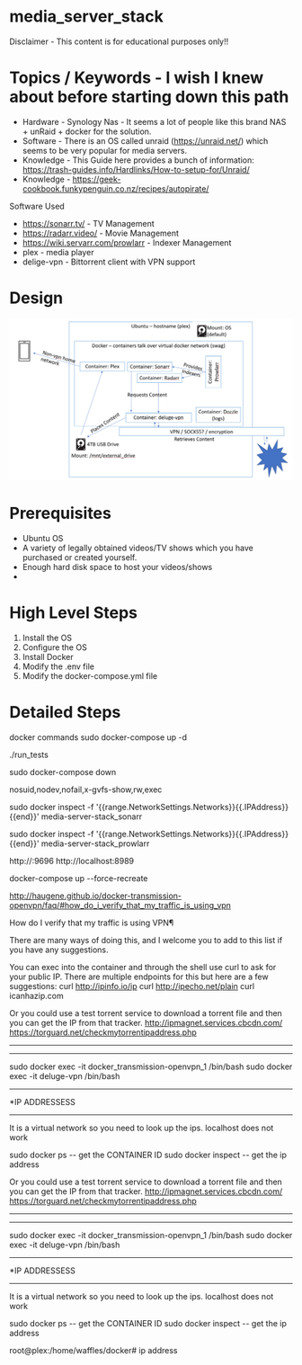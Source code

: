 # media_server_stack
Disclaimer - This content is for educational purposes only!!

# Topics / Keywords - I wish I knew about before starting down this path
* Hardware - Synology Nas - It seems a lot of people like this brand NAS + unRaid + docker for the solution.
* Software - There is an OS called unraid (https://unraid.net/) which seems to be very popular for media servers.
* Knowledge - This Guide here provides a bunch of information: https://trash-guides.info/Hardlinks/How-to-setup-for/Unraid/
* Knowledge - https://geek-cookbook.funkypenguin.co.nz/recipes/autopirate/




Software Used
* https://sonarr.tv/ - TV Management
* https://radarr.video/ - Movie Management
* https://wiki.servarr.com/prowlarr - Indexer Management
* plex - media player
* delige-vpn - Bittorrent client with VPN support


# Design
![alt text]( design.png )

# Prerequisites 
* Ubuntu OS
* A variety of legally obtained videos/TV shows which you have purchased or created yourself.
* Enough hard disk space to host your videos/shows
*  

# High Level Steps
1. Install the OS
2. Configure the OS
3. Install Docker
4. Modify the .env file
5. Modify the docker-compose.yml file

# Detailed Steps



docker commands
sudo docker-compose up -d

 ./run_tests

sudo docker-compose down



nosuid,nodev,nofail,x-gvfs-show,rw,exec




sudo docker inspect -f '{{range.NetworkSettings.Networks}}{{.IPAddress}}{{end}}' media-server-stack_sonarr


sudo docker inspect -f '{{range.NetworkSettings.Networks}}{{.IPAddress}}{{end}}' media-server-stack_prowlarr

http://<ip address>:9696
http://localhost:8989

docker-compose up --force-recreate


http://haugene.github.io/docker-transmission-openvpn/faq/#how_do_i_verify_that_my_traffic_is_using_vpn

How do I verify that my traffic is using VPN¶

There are many ways of doing this, and I welcome you to add to this list if you have any suggestions.

You can exec into the container and through the shell use curl to ask for your public IP. There are multiple endpoints for this but here are a few suggestions:
    curl http://ipinfo.io/ip
    curl http://ipecho.net/plain
    curl icanhazip.com

Or you could use a test torrent service to download a torrent file and then you can get the IP from that tracker.
    http://ipmagnet.services.cbcdn.com/
    https://torguard.net/checkmytorrentipaddress.php



*********************
******************
sudo docker exec -it docker_transmission-openvpn_1 /bin/bash
sudo docker exec -it deluge-vpn /bin/bash



**********************************
*IP ADDRESSESS
******************************
It is a virtual network so you need to look up the ips.
localhost does not work

sudo docker ps
-- get the CONTAINER ID
sudo docker inspect <CONTAINER ID>
--  get the ip address


Or you could use a test torrent service to download a torrent file and then you can get the IP from that tracker.
    http://ipmagnet.services.cbcdn.com/
    https://torguard.net/checkmytorrentipaddress.php



*********************
******************
sudo docker exec -it docker_transmission-openvpn_1 /bin/bash
sudo docker exec -it deluge-vpn /bin/bash



**********************************
*IP ADDRESSESS
******************************
It is a virtual network so you need to look up the ips.
localhost does not work

sudo docker ps
-- get the CONTAINER ID
sudo docker inspect <CONTAINER ID>
--  get the ip address



root@plex:/home/waffles/docker# ip address


